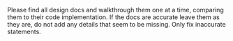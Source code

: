 Please find all design docs and walkthrough them one at a time, comparing them to their code implementation. If the docs are accurate leave them as they are, do not add any details that seem to be missing. Only fix inaccurate statements.
